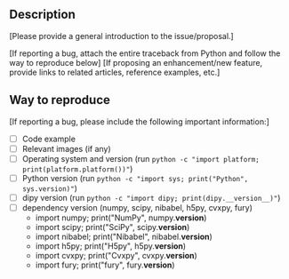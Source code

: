 ## Description
[Please provide a general introduction to the issue/proposal.]

[If reporting a bug, attach the entire traceback from Python and follow the way to reproduce below]
[If proposing an enhancement/new feature, provide links to related articles, reference examples, etc.]


## Way to reproduce
[If reporting a bug, please include the following important information:]
- [ ] Code example
- [ ] Relevant images (if any)
- [ ] Operating system and version (run `python -c "import platform; print(platform.platform())"`)
- [ ] Python version (run `python -c "import sys; print("Python", sys.version)"`)
- [ ] dipy version (run `python -c "import dipy; print(dipy.__version__)"`)
- [ ] dependency version (numpy, scipy, nibabel, h5py, cvxpy, fury)
    * import numpy; print("NumPy", numpy.__version__)
    * import scipy; print("SciPy", scipy.__version__)
    * import nibabel; print("Nibabel", nibabel.__version__)
    * import h5py; print("H5py", h5py.__version__)
    * import cvxpy; print("Cvxpy", cvxpy.__version__)
    * import fury; print("fury", fury.__version__)
